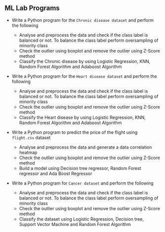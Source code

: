 ## ML Lab Programs

- Write a Python program for the `Chronic disease dataset` and perform the following
  - Analyse and preprocess the data and check if the class label is balanced or not. To balance the class label perform oversampling of minority class
  - Check the outlier using boxplot and remove the outlier using Z-Score method
  - Classify the Chronic disease by using Logistic Regression, KNN, Random Forest Algorithm and Adaboost Algorithm
  
- Write a Python program for the `Heart disease dataset` and perform the following
  - Analyse and preprocess the data and check if the class label is balanced or not. To balance the class label perform oversampling of minority class
  - Check the outlier using boxplot and remove the outlier using Z-Score method
  - Classify the Heart disease by using Logistic Regression, KNN, Random Forest Algorithm and Adaboost Algorithm

- Write a Python program to predict the price of the flight using `flight.csv` dataset
  - Analyse and preprocess the data and generate a data correlation heatmap
  - Check the outlier using boxplot and remove the outlier using Z-Score method
  - Build a model using Decision tree regressor, Random Forest regressor and Ada Boost Regressor

- Write a Python program for `Cancer dataset` and perform the following
  - Analyse and preprocess the data and check if the class label is balanced or not. To balance the class label perform oversampling of minority class
  - Check the outlier using boxplot and remove the outlier using Z-Score method
  - Classify the dataset using Logistic Regression, Decision tree, Support Vector Machine and Random Forest Algorithm
